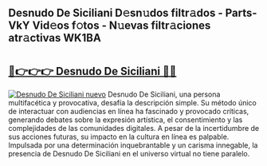 ## Desnudo De Siciliani D𝚎sn𝚞dos filtr𝚊dos - Parts-VkY Vid𝚎os f𝚘tos - N𝚞evas filtr𝚊ciones atr𝚊ctivas WK1BA

# <h2><a href="http://mbaf50v.tromn.icu/?c=Desnudo+De+Siciliani">🔗👉👉👉 Desnudo De Siciliani 🔗🔗</a></h2>

[![Desnudo De Siciliani nuevo](https://i.imgur.com/pEAQMta.gif)](http://mbaf50v.tromn.icu/?c=Desnudo+De+Siciliani)
Desnudo De Siciliani, una persona multifacética y provocativa, desafía la descripción simple. Su método único de interactuar con audiencias en línea ha fascinado y provocado críticas, generando debates sobre la expresión artística, el consentimiento y las complejidades de las comunidades digitales. A pesar de la incertidumbre de sus acciones futuras, su impacto en la cultura en línea es palpable. Impulsada por una determinación inquebrantable y un carisma innegable, la presencia de Desnudo De Siciliani en el universo virtual no tiene paralelo.
